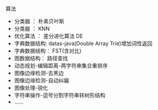 算法

- 分类器 ： 朴素贝叶斯
- 分类器 ： KNN
- 优化算法 ： 差分进化算法 DE
- 字典数据结构: datas-java(Double Array Trie)增加词性返回
- 字典数据结构： FST(含对比)
- 图数据结构： 路径查找
- 动态规划-编辑距离-两字符串集合重排序
- 图像边缘检测-去黑边
- 图像边缘检测-自动纠偏
- 图像处理-锐化
- 字符串操作-逗号分割字符串转树形结构
- ……
